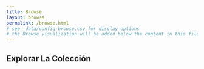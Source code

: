 ```yaml
---
title: Browse
layout: browse
permalink: /browse.html
# see _data/config-browse.csv for display options
# the Browse visualization will be added below the content in this file
---
```


## Explorar La Colección
